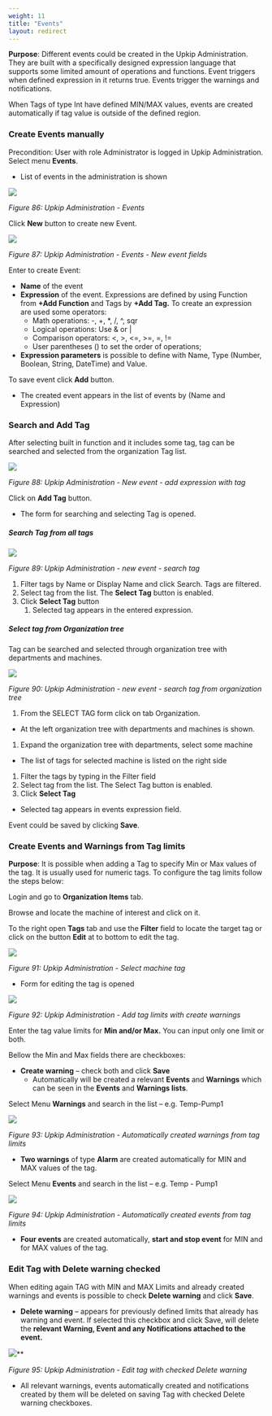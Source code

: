 ```yaml
---
weight: 11
title: "Events"
layout: redirect
---
```


**Purpose**: Different events could be created in the Upkip Administration. They are built with a specifically designed expression language that supports some limited amount of operations and functions. Event triggers when defined expression in it returns true. Events trigger the warnings and notifications. 

When Tags of type Int have defined MIN/MAX values, events are created automatically if tag value is outside of the defined region.
### Create Events manually
Precondition: User with role Administrator is logged in Upkip Administration. Select menu **Events**.

- List of events in the administration is shown

![](/images/Aspose.Words.c55b6b06-cf77-4ce6-bf35-b1bd3972243e.088.png)

*Figure 86: Upkip Administration - Events*

Click **New** button to create new Event.

![](/images/Aspose.Words.c55b6b06-cf77-4ce6-bf35-b1bd3972243e.089.png)

*Figure 87: Upkip Administration - Events - New event fields*

Enter to create Event:

- **Name** of the event
- **Expression** of the event. Expressions are defined by using Function from **+Add Function** and Tags by **+Add Tag.** To create an expression are used some operators:
   - Math operations: -, +, \*, /, ^, sqr
   - Logical operations: Use & or  |
   - Comparison operators: <, >, <=, >=, =, != 
   - User parentheses () to set the order of operations;
- **Expression parameters** is possible to define with Name, Type (Number, Boolean, String, DateTime) and Value.

To save event click **Add** button. 

- The created event appears in the list of events by (Name and Expression)


### Search and Add Tag
After selecting built in function and it includes some tag, tag can be searched and selected from the organization Tag list.

![](/images/Aspose.Words.c55b6b06-cf77-4ce6-bf35-b1bd3972243e.090.png)

*Figure 88: Upkip Administration - New event - add expression with tag*

Click on **Add Tag** button. 

- The form for searching and selecting Tag is opened.
##### Search Tag from all tags
![](/images/Aspose.Words.c55b6b06-cf77-4ce6-bf35-b1bd3972243e.091.png)

*Figure 89: Upkip Administration - new event - search tag*

1) Filter tags by Name or Display Name and click Search. Tags are filtered.
1) Select tag from the list. The **Select Tag** button is enabled.
1) Click **Select Tag** button
   1. Selected tag appears in the entered expression. 

##### Select tag from Organization tree
Tag can be searched and selected through organization tree with departments and machines.

![](/images/Aspose.Words.c55b6b06-cf77-4ce6-bf35-b1bd3972243e.092.png)

*Figure 90: Upkip Administration - new event - search tag from organization tree*

1) From the SELECT TAG form click on tab Organization. 
- At the left organization tree with departments and machines is shown.
1) Expand the organization tree with departments, select some machine
- The list of tags for selected machine is listed on the right side
1) Filter the tags by typing in the Filter field
1) Select tag from the list. The Select Tag button is enabled.
1) Click **Select Tag**
- Selected tag appears in events expression field.

Event could be saved by clicking **Save**.

### Create Events and Warnings from Tag limits
**Purpose**: It is possible when adding a Tag to specify Min or Max values of the tag. It is usually used for numeric tags. To configure the tag limits follow the steps below:

Login and go to **Organization Items** tab.

Browse and locate the machine of interest and click on it.

To the right open **Tags** tab and use the **Filter** field to locate the target tag or click on the button **Edit** at to bottom to edit the tag. 

![](/images/Aspose.Words.c55b6b06-cf77-4ce6-bf35-b1bd3972243e.093.png)

*Figure 91: Upkip Administration - Select machine tag*

- Form for editing the tag is opened

![](/images/Aspose.Words.c55b6b06-cf77-4ce6-bf35-b1bd3972243e.094.png)

*Figure 92: Upkip Administration - Add tag limits with create warnings*

Enter the tag value limits for **Min and/or Max.** You can input only one limit or both. 

Bellow the Min and Max fields there are checkboxes: 

- **Create warning** – check both and click **Save** 
  - Automatically will be created a relevant **Events** and **Warnings** which can be seen in the **Events** and **Warnings lists**.

Select Menu **Warnings** and search in the list – e.g. Temp-Pump1

![](/images/Aspose.Words.c55b6b06-cf77-4ce6-bf35-b1bd3972243e.095.png)

*Figure 93: Upkip Administration - Automatically created warnings from tag limits*

- **Two warnings** of type **Alarm** are created automatically for MIN and MAX values of the tag.

Select Menu **Events** and search in the list – e.g. Temp - Pump1

![](/images/Aspose.Words.c55b6b06-cf77-4ce6-bf35-b1bd3972243e.096.png)

*Figure 94: Upkip Administration - Automatically created events from tag limits*

- **Four events** are created automatically, **start and stop event** for MIN and for MAX values of the tag.
### Edit Tag with Delete warning checked
When editing again TAG with MIN and MAX Limits and already created warnings and events is possible to check **Delete warning** and click **Save**. 

- **Delete warning** – appears for previously defined limits that already has warning and event. If selected this checkbox and click Save, will delete the **relevant Warning, Event and any Notifications attached to the event.**

![](/images/Aspose.Words.c55b6b06-cf77-4ce6-bf35-b1bd3972243e.097.png)**

*Figure 95: Upkip Administration - Edit tag with checked Delete warning*

- All relevant warnings, events automatically created and notifications created by them will be deleted on saving Tag with checked Delete warning checkboxes.


